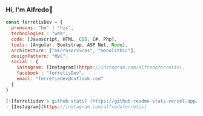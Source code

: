 ### Hi, I'm Alfredo👋
```js
const ferretisDev = {
  pronouns: "he" | "his",
  technologies : "web",
  code: [Javascript, HTML, CSS, C#, Php],
  tools: [Angular, Bootstrap, ASP Net, Node],
  architecture: ["microservices", "monolithic"],
  designPattern: "MVC",
  social : {
    instagram: [Instagram](https://instagram.com/alfredoferretis),
    facebook : "ferretisDev",
    email: "ferretisdev@outlook.com"
  {
}

[![ferretisdev's github stats] (https://github-readme-stats-vercel.app/api?username=ferretisdev)]
- [Instagram](https://instagram.com/alfredoferretis)
```
<!--
**ferretisDev/ferretisDev** is a ✨ _special_ ✨ repository because its `README.md` (this file) appears on your GitHub profile.

Here are some ideas to get you started:

- 🔭 I’m currently working on ...
- 🌱 I’m currently learning ...
- 👯 I’m looking to collaborate on ...
- 🤔 I’m looking for help with ...
- 💬 Ask me about ...
- 📫 How to reach me: ...
- 😄 Pronouns: ...
- ⚡ Fun fact: ...
-->
